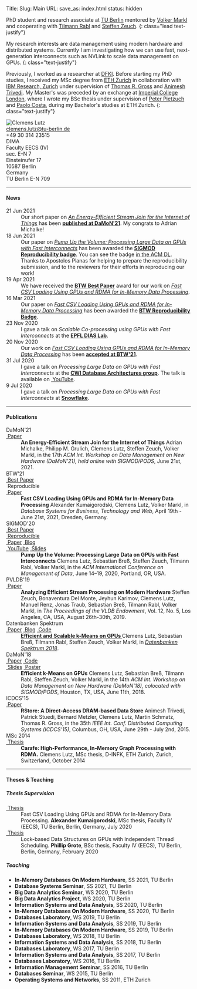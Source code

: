 Title:
Slug: Main
URL:
save_as: index.html
status: hidden

<div markdown=1 class="row">
<div class="col-xs-12 col-sm-12 col-md-8">

PhD student and research associate at
[TU Berlin](https://www.tu.berlin)
mentored by
[Volker Markl](https://www.dima.tu-berlin.de/menue/mitarbeiter/volker_markl)
and cooperating with
[Tilmann Rabl](https://hpi.de/rabl/team/prof-dr-tilmann-rabl.html)
and
[Steffen Zeuch](https://www.user.tu-berlin.de/zeuchste/).
{: class="lead text-justify"}

My research interests are data management using modern hardware and distributed systems.
Currently I am investigating how we can use fast, next-generation interconnects such as NVLink to scale data management on GPUs.
{: class="text-justify"}

Previously, I worked as a researcher at [DFKI](https://www.dfki.berlin).
Before starting my PhD studies,
I received my MSc degree from
[ETH Zurich](https://www.ethz.ch/en.html)
in collaboration with
[IBM Research, Zurich](https://www.research.ibm.com/labs/zurich)
under supervision of
[Thomas R. Gross](http://www.lst.inf.ethz.ch/people/personal-pages/trg.html)
and
[Animesh Trivedi](https://animeshtrivedi.github.io).
My Master's was preceded by an exchange at
[Imperial College London](https://www.imperial.ac.uk),
where I wrote my BSc thesis under supervision of
[Peter Pietzuch](https://www.doc.ic.ac.uk/~prp)
and
[Paolo Costa](https://research.microsoft.com/en-us/um/people/pcosta),
during my Bachelor's studies at ETH Zurich.
{: class="text-justify"}

</div>
<div class="col-xs-4 col-sm-6 col-md-3">
<img alt="Clemens Lutz" src="{static}/images/clemens_image.jpg" {: class="img-thumbnail center-block"}>
</div>
<div class="col-xs-8 col-sm-6 col-md-4">
<div class="row">
<div class="col-xs-2 text-center col-minimize">
<abbr title="E-mail">
<i class="fa fa-envelope"></i>
</abbr>
</div>
<div class="col-xs-10">
<a href="mailto:clemens.lutz@tu-berlin.de">clemens.lutz@tu-berlin.de</a>
</div>
</div>
<div class="row">
<div class="col-xs-2 col-minimize">
<abbr title="Phone">
<i class="fa fa-phone"></i>
</abbr>
</div>
<div class="col-xs-10">
+49 30 314 23515
</div>
</div>
<div class="row">
<div class="col-xs-2 col-minimize">
<abbr title="Address">
<i class="fa fa-map-marker"></i>
</abbr>
</div>
<div class="col-xs-10">
DIMA<br />
Faculty EECS (IV)<br />
sec. E-N 7<br />
Einsteinufer 17<br />
10587 Berlin<br />
Germany
</div>
</div>
<div class="row">
<div class="col-xs-2 col-minimize">
<abbr title="Room">
<i class="fa fa-comments"></i>
</abbr>
</div>
<div class="col-xs-10">
TU Berlin <i class="fa fa-caret-right"></i> E-N 709
</div>
</div>
</div>
</div>
<div markdown=1 class="row">
<div class="col-sm-12">

***
#### News

<dl markdown=1 class="dl-horizontal">

<dt>
21 Jun 2021
</dt>
<dd>
Our short paper on <a
href="pdfs/damon_2021_energy_efficient_stream_join.pdf"><em>An Energy-Efficient
Stream Join for the Internet of Things</em></a> has been <a
href="https://sites.google.com/view/damon2021/"><strong>published at
DaMoN'21</strong></a>. My congrats to Adrian Michalke!
</dd>

<dt>
18 Jun 2021
</dt>
<dd>
Our paper on <a
href="pdfs/sigmod_2020_processing_large_data_on_gpus_with_fast_interconnects.pdf"><em>Pump
Up the Volume: Processing Large Data on GPUs with Fast Interconnects</em></a>
has been awarded the <a
href="https://www.acm.org/publications/policies/artifact-review-and-badging-current#reproduced"><strong>SIGMOD
Reproducibility badge</strong></a>. You can see the badge <a
href="https://dl.acm.org/doi/10.1145/3318464.3389705">in the ACM DL</a>. Thanks
to Apostolos Planas for helping to prepare the reproducibility submission, and
to the reviewers for their efforts in reproducing our work!
</dd>

<dt>
19 Apr 2021
</dt>
<dd>
We have received the <a
href="https://fb-dbis.gi.de/auszeichnungen/btw-best-paper-awards"><strong>BTW
Best Paper</strong></a> award for our work on <a
href="pdfs/btw_2021_fast_csv_loading_using_gpus.pdf"><em>Fast CSV Loading Using
GPUs and RDMA for In-Memory Data Processing</em></a>.
</dd>

<dt>
16 Mar 2021
</dt>
<dd>
Our paper on <a href="pdfs/btw_2021_fast_csv_loading_using_gpus.pdf"><em>Fast
CSV Loading Using GPUs and RDMA for In-Memory Data Processing</em></a> has been
awarded the <a
href="https://dl.gi.de/bitstream/handle/20.500.12116/35792/A1-1.pdf"><strong>BTW
Reproducibility Badge</strong></a>.
</dd>

<dt>
23 Nov 2020
</dt>
<dd>
I gave a talk on <em>Scalable Co-processing using GPUs with Fast Interconnects</em>
at the <a href="https://www.epfl.ch/labs/dias/"><strong>EPFL DIAS Lab</strong></a>.
</dd>

<dt>
20 Nov 2020
</dt>
<dd>
Our work on <a href="pdfs/btw_2021_fast_csv_loading_using_gpus.pdf"><em>Fast
CSV Loading Using GPUs and RDMA for In-Memory Data Processing</em></a> has been
<a href="https://sites.google.com/view/btw-2021-tud/"><strong>accepted at
BTW'21</strong></a>.
</dd>

<dt>
31 Jul 2020
</dt>
<dd>
I gave a talk on <em>Processing Large Data on GPUs with Fast Interconnects</em>
at the <a
href="https://www.cwi.nl/research/groups/database-architectures"><strong>CWI
Database Architectures group</strong></a>. The talk is available on <a
class="label label-default" href="https://youtu.be/fRaH4h7-45s"><i class="fa
fa-youtube-play"></i>&nbsp;YouTube</a>.
</dd>

<dt>
9 Jul 2020
</dt>
<dd>
I gave a talk on <em>Processing Large Data on GPUs with Fast Interconnects</em>
at <a href="https://www.snowflake.com"><strong>Snowflake</strong></a>.
</dd>

</dl>

***
#### Publications

<dl markdown=1 class="dl-horizontal">

<dt>
<span class="label label-primary">DaMoN'21</span><br class="hidden-xs" />
<a class="label label-default" href="pdfs/damon_2021_energy_efficient_stream_join.pdf"><i class="fa fa-file-pdf-o"></i>&nbsp;Paper</a>
</dt>
<dd>
<strong>An Energy-Efficient Stream Join for the Internet of Things</strong>
Adrian Michalke, Philipp M. Grulich, Clemens Lutz, Steffen Zeuch, Volker Markl, in the 17th <em>ACM Int. Workshop on Data Management on New Hardware (DaMoN'21), held online with SIGMOD/PODS</em>, June 21st, 2021.
</dd>

<dt>
<span class="label label-primary">BTW'21</span><br class="hidden-xs" />
<a class="label label-warning" href="https://fb-dbis.gi.de/auszeichnungen/btw-best-paper-awards"><i class="fa fa-trophy"></i>&nbsp;Best Paper</a>
<br class="hidden-xs" />
<span class="label label-warning"><i class="fa fa-trophy"></i>&nbsp;Reproducible</span>
<br class="hidden-xs" />
<a class="label label-default" href="pdfs/btw_2021_fast_csv_loading_using_gpus.pdf"><i class="fa fa-file-pdf-o"></i>&nbsp;Paper</a>
</dt>
<dd>
<strong>Fast CSV Loading Using GPUs and RDMA for In-Memory Data Processing</strong>
Alexander Kumaigorodski, Clemens Lutz, Volker Markl, in
<em>Database Systems for Business, Technology and Web</em>, April 19th - June 21st, 2021, Dresden, Germany.
</dd>

<dt>
<span class="label label-primary">SIGMOD'20</span><br class="hidden-xs" />
<a class="label label-warning" href="https://sigmod2020.org/sigmod_awards.shtml"><i class="fa fa-trophy"></i>&nbsp;Best Paper</a>
<br class="hidden-xs" />
<a class="label label-warning" href="https://dl.acm.org/doi/10.1145/3318464.3389705"><i class="fa fa-trophy"></i>&nbsp;Reproducible</a>
<br class="hidden-xs" />
<a class="label label-default" href="pdfs/sigmod_2020_processing_large_data_on_gpus_with_fast_interconnects.pdf"><i class="fa fa-file-pdf-o"></i>&nbsp;Paper</a>
<a class="label label-default" href="{filename}/20200507_fast_interconnects/fast_interconnects.md"><i class="fa fa-pencil"></i>&nbsp;Blog</a>
<br class="hidden-xs" />
<a class="label label-default" href="https://youtu.be/HAFBkNLGOhI"><i class="fa fa-youtube-play"></i>&nbsp;YouTube</a>
<a class="label label-default" href="pdfs/sigmod_2020_processing_large_data_on_gpus_with_fast_interconnects_slides.pdf"><i class="fa fa-file-powerpoint-o"></i>&nbsp;Slides</a>
</dt>
<dd>
<strong>Pump Up the Volume: Processing Large Data on GPUs with Fast Interconnects</strong>
Clemens Lutz, Sebastian Breß, Steffen Zeuch, Tilmann Rabl, Volker Markl, in the
<em>ACM International Conference on Management of Data</em>, June 14–19, 2020, Portland, OR, USA.
</dd>

<dt>
<span class="label label-primary">PVLDB'19</span><br class="hidden-xs" />
<a class="label label-default" href="pdfs/pvldb_2019_analyzing_efficient_stream_processing.pdf"><i class="fa fa-file-pdf-o"></i>&nbsp;Paper</a>
</dt>
<dd>
<strong>Analyzing Efficient Stream Processing on Modern Hardware</strong>
Steffen Zeuch, Bonaventura Del Monte, Jeyhun Karimov, Clemens Lutz, Manuel Renz, Jonas Traub, Sebastian Breß, Tilmann Rabl, Volker Markl, in
<em>The Proceedings of the VLDB Endowment</em>, Vol. 12, No. 5, Los Angeles, CA, USA, August 26th-30th, 2019.
</dd>

<dt>
<span class="label label-primary">Datenbanken Spektrum</span><br class="hidden-xs" />
<a class="label label-default" href="pdfs/datenbanken_spektrum_2018_efficient_and_scalable_kmeans_on_gpus_accepted_manuscript.pdf"><i class="fa fa-file-pdf-o"></i>&nbsp;Paper</a>
<a class="label label-default" href="https://e2data.eu/blog/showcasing-the-potential-of-gpu-acceleration-in-data-analytics"><i class="fa fa-pencil"></i>&nbsp;Blog</a>
<a class="label label-default" href="https://github.com/TU-Berlin-DIMA/CL-kmeans"><i class="fa fa-github"></i>&nbsp;Code</a>
</dt>
<dd>
<strong>
<a href="#" data-toggle="tooltip" title="This is a post-peer-review, pre-copyedit version of an article published in Datenbanken Spektrum. The final authenticated version is available online at: https://doi.org/10.1007/s13222-018-0293-x">
Efficient and Scalable k-Means on GPUs
</a>
</strong>
Clemens Lutz, Sebastian Breß, Tilmann Rabl, Steffen Zeuch, Volker Markl, in <a href="https://doi.org/10.1007/s13222-018-0293-x"><em>Datenbanken Spektrum 2018</em></a>.
</dd>

<dt>
<span class="label label-primary">DaMoN'18</span><br class="hidden-xs" />
<a class="label label-default" href="pdfs/damon_2018_efficient_k-means_on_gpus.pdf"><i class="fa fa-file-pdf-o"></i>&nbsp;Paper</a>
<a class="label label-default" href="https://github.com/TU-Berlin-DIMA/CL-kmeans"><i class="fa fa-github"></i>&nbsp;Code</a>
<br class="hidden-xs" />
<a class="label label-default" href="pdfs/damon_2018_efficient_k-means_on_gpus_slides.pdf"><i class="fa fa-file-powerpoint-o"></i>&nbsp;Slides</a>
<a class="label label-default" href="pdfs/damon_2018_efficient_k-means_on_gpus_poster.pdf"><i class="fa fa-comments"></i>&nbsp;Poster</a>
</dt>
<dd>
<strong>Efficient k-Means on GPUs</strong>
Clemens Lutz, Sebastian Breß, Tilmann Rabl, Steffen Zeuch, Volker Markl, in the 14th <em>ACM Int. Workshop on Data Management on New Hardware (DaMoN'18), colocated with SIGMOD/PODS</em>, Houston, TX, USA, June 11th, 2018.
</dd>

<dt>
<span class="label label-primary">ICDCS'15</span><br class="hidden-xs" />
<a class="label label-default" href="http://ieeexplore.ieee.org/xpl/articleDetails.jsp?arnumber=7164952"><i class="fa fa-external-link"></i>&nbsp;Paper</a>
</dt>
<dd>
<strong>RStore: A Direct-Access DRAM-based Data Store</strong>
Animesh Trivedi, Patrick Stuedi, Bernard Metzler, Clemens Lutz, Martin Schmatz, Thomas R. Gross, in the 35th <em>IEEE Int. Conf. Distributed Computing Systems (ICDCS'15)</em>, Columbus, OH, USA, June 29th - July 2nd, 2015.
</dd>

<dt>
<span class="label label-primary">MSc 2014</span><br class="hidden-xs" />
<a class="label label-default" href="pdfs/msc_thesis_clemens_lutz.pdf"><i class="fa fa-file-pdf-o"></i>&nbsp;Thesis</a>
</dt>
<dd>
<strong>Carafe: High-Performance, In-Memory Graph Processing with RDMA.</strong>
Clemens Lutz, MSc thesis, D-INFK, ETH Zurich, Zurich, Switzerland, October 2014
</dd>
</dl>

***
#### Theses & Teaching

##### Thesis Supervision

<dl markdown=1 class="dl-horizontal">

<dt>
<a class="label label-default" href="pdfs/msc_thesis_alexander_kumaigorodski.pdf"><i class="fa fa-file-pdf-o"></i>&nbsp;Thesis</a>
</dt>
<dd>
Fast CSV Loading Using GPUs and RDMA for In-Memory Data Processing.
<strong>Alexander Kumaigorodski</strong>, MSc thesis, Faculty IV (EECS), TU Berlin, Berlin, Germany, July 2020
</dd>

<dt>
<a class="label label-default" href="pdfs/bsc_thesis_phillip_grote.pdf"><i class="fa fa-file-pdf-o"></i>&nbsp;Thesis</a>
</dt>
<dd>
Lock-based Data Structures on GPUs with Independent Thread Scheduling.
<strong>Phillip Grote</strong>, BSc thesis, Faculty IV (EECS), TU Berlin, Berlin, Germany, February 2020
</dd>

</dl>

##### Teaching

- **In-Memory Databases On Modern Hardware**, SS 2021, TU Berlin
- **Database Systems Seminar**, SS 2021, TU Berlin
- **Big Data Analytics Seminar**, WS 2020, TU Berlin
- **Big Data Analytics Project**, WS 2020, TU Berlin
- **Information Systems and Data Analysis**, SS 2020, TU Berlin
- **In-Memory Databases On Modern Hardware**, SS 2020, TU Berlin
- **Databases Laboratory**, WS 2019, TU Berlin
- **Information Systems and Data Analysis**, SS 2019, TU Berlin
- **In-Memory Databases On Modern Hardware**, SS 2019, TU Berlin
- **Databases Laboratory**, WS 2018, TU Berlin
- **Information Systems and Data Analysis**, SS 2018, TU Berlin
- **Databases Laboratory**, WS 2017, TU Berlin
- **Information Systems and Data Analysis**, SS 2017, TU Berlin
- **Databases Laboratory**, WS 2016, TU Berlin
- **Information Management Seminar**, SS 2016, TU Berlin
- **Databases Seminar**, WS 2015, TU Berlin
- **Operating Systems and Networks**, SS 2011, ETH Zurich

</div>
</div>
